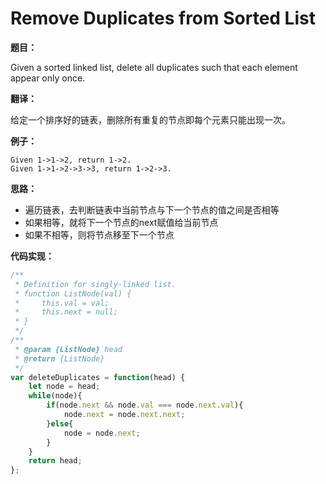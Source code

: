 # Remove Duplicates from Sorted List

**题目：**

Given a sorted linked list, delete all duplicates such that each element appear only once.

**翻译：**

给定一个排序好的链表，删除所有重复的节点即每个元素只能出现一次。

**例子：**

```
Given 1->1->2, return 1->2.
Given 1->1->2->3->3, return 1->2->3.
```

**思路：**

* 遍历链表，去判断链表中当前节点与下一个节点的值之间是否相等
* 如果相等，就将下一个节点的next赋值给当前节点
* 如果不相等，则将节点移至下一个节点

**代码实现：**

```javascript
/**
 * Definition for singly-linked list.
 * function ListNode(val) {
 *     this.val = val;
 *     this.next = null;
 * }
 */
/**
 * @param {ListNode} head
 * @return {ListNode}
 */
var deleteDuplicates = function(head) {
    let node = head;
    while(node){
        if(node.next && node.val === node.next.val){
            node.next = node.next.next;
        }else{
            node = node.next;
        }
    }
    return head;
};
```